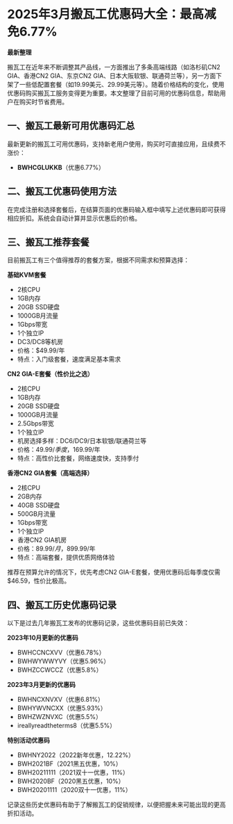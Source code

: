 # 2025年3月搬瓦工优惠码大全：最高减免6.77%

**最新整理**

搬瓦工在近年来不断调整其产品线，一方面推出了多条高端线路（如洛杉矶CN2 GIA、香港CN2 GIA、东京CN2 GIA、日本大阪软银、联通荷兰等），另一方面下架了一些低配置套餐（如19.99美元、29.99美元等）。随着价格结构的变化，使用优惠码购买搬瓦工服务变得更为重要。本文整理了目前可用的优惠码信息，帮助用户在购买时节省费用。

## **一、搬瓦工最新可用优惠码汇总**

最新更新的搬瓦工可用优惠码，支持新老用户使用，购买时可直接应用，且续费不涨价：

- **BWHCGLUKKB**（优惠6.77%）

## **二、搬瓦工优惠码使用方法**

在完成注册和选择套餐后，在结算页面的优惠码输入框中填写上述优惠码即可获得相应折扣。系统会自动计算并显示优惠后的价格。

## **三、搬瓦工推荐套餐**

目前搬瓦工有三个值得推荐的套餐方案，根据不同需求和预算选择：

**基础KVM套餐**
- 2核CPU
- 1GB内存
- 20GB SSD硬盘
- 1000GB月流量
- 1Gbps带宽
- 1个独立IP
- DC3/DC8等机房
- 价格：$49.99/年
- 特点：入门级套餐，速度满足基本需求

**CN2 GIA-E套餐（性价比之选）**
- 2核CPU
- 1GB内存
- 20GB SSD硬盘
- 1000GB月流量
- 2.5Gbps带宽
- 1个独立IP
- 机房选择多样：DC6/DC9/日本软银/联通荷兰等
- 价格：$49.99/季度，$169.99/年
- 特点：高性价比套餐，网络速度快，支持季付

**香港CN2 GIA套餐（高端选择）**
- 2核CPU
- 2GB内存
- 40GB SSD硬盘
- 500GB月流量
- 1Gbps带宽
- 1个独立IP
- 香港CN2 GIA机房
- 价格：$89.99/月，$899.99/年
- 特点：高端套餐，提供优质网络体验

推荐在预算允许的情况下，优先考虑CN2 GIA-E套餐，使用优惠码后每季度仅需$46.59，性价比极高。

## **四、搬瓦工历史优惠码记录**

以下是过去几年搬瓦工发布的优惠码记录，这些优惠码目前已失效：

**2023年10月更新的优惠码**
- BWHCCNCXVV（优惠6.78%）
- BWHWYWWYVY（优惠5.96%）
- BWHZCCWCCZ（优惠5.8%）

**2023年3月更新的优惠码**
- BWHNCXNVXV（优惠6.81%）
- BWHYWVNCXX（优惠5.93%）
- BWHZWZNVXC（优惠5.5%）
- ireallyreadtheterms8（优惠5.5%）

**特别活动优惠码**
- BWHNY2022（2022新年优惠，12.22%）
- BWH2021BF（2021黑五优惠，10%）
- BWH20211111（2021双十一优惠，11%）
- BWH2020BF（2020黑五优惠，10%）
- BWH20201111（2020双十一优惠，11%）

记录这些历史优惠码有助于了解搬瓦工的促销规律，以便把握未来可能出现的更高折扣活动。
